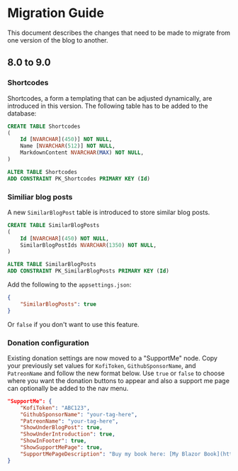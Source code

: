# Migration Guide
This document describes the changes that need to be made to migrate from one version of the blog to another.

## 8.0 to 9.0

### Shortcodes
Shortcodes, a form a templating that can be adjusted dynamically, are introduced in this version. The following table has to be added to the database:

```sql
CREATE TABLE Shortcodes
(
	Id [NVARCHAR](450)] NOT NULL,
	Name [NVARCHAR(512)] NOT NULL,
	MarkdownContent NVARCHAR(MAX) NOT NULL,
)

ALTER TABLE Shortcodes
ADD CONSTRAINT PK_Shortcodes PRIMARY KEY (Id)
```

### Similiar blog posts

A new `SimilarBlogPost` table is introduced to store similar blog posts.

```sql
CREATE TABLE SimilarBlogPosts
(
	Id [NVARCHAR](450) NOT NULL,
	SimilarBlogPostIds NVARCHAR(1350) NOT NULL,
)

ALTER TABLE SimilarBlogPosts
ADD CONSTRAINT PK_SimilarBlogPosts PRIMARY KEY (Id)
```

Add the following to the `appsettings.json`:

```json
{
	"SimilarBlogPosts": true
}
```

Or `false` if you don't want to use this feature.

### Donation configuration
Existing donation settings are now moved to a "SupportMe" node. Copy your previously set values for `KofiToken`, `GithubSponsorName`, and `PatreonName` and follow the new format below. Use `true` or `false` to choose where you want the donation buttons to appear and also a support me page can optionally be added to the nav menu.

```json
"SupportMe": {
	"KofiToken": "ABC123",
	"GithubSponsorName": "your-tag-here",
	"PatreonName": "your-tag-here",
	"ShowUnderBlogPost": true,
	"ShowUnderIntroduction": true,
	"ShowInFooter": true,
	"ShowSupportMePage": true,
	"SupportMePageDescription": "Buy my book here: [My Blazor Book](https://google.com) or please contribute to my open-source project here: [My Awesome Repo](https://github.com) . This can be **markdown**."
}
```


